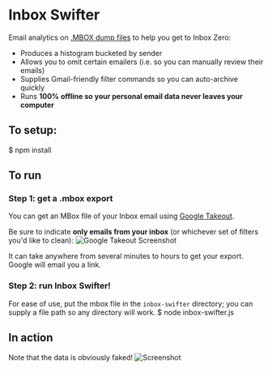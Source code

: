 # Inbox Swifter
Email analytics on [.MBOX dump files](https://en.wikipedia.org/wiki/Mbox) to help you get to Inbox Zero:

- Produces a histogram bucketed by sender
- Allows you to omit certain emailers (i.e. so you can manually review their emails)
- Supplies Gmail-friendly filter commands so you can auto-archive quickly
- Runs **100% offline so your personal email data never leaves your computer**



## To setup:
$ npm install

## To run

### Step 1: get a .mbox export 
You can get an MBox file of your Inbox email using [Google Takeout](https://takeout.google.com/settings/takeout). 

Be sure to indicate **only emails from your inbox** (or whichever set of filters you'd like to clean):
![Google Takeout Screenshot](https://user-images.githubusercontent.com/184923/91684594-ce35f900-eb0c-11ea-81d8-56d6442efb20.png)

It can take anywhere from several minutes to hours to get your export. Google will email you a link.

### Step 2: run Inbox Swifter!
For ease of use, put the mbox file in the `inbox-swifter` directory; you can supply a file path so any directory will work.
$ node inbox-swifter.js

## In action
Note that the data is obviously faked!
![Screenshot](https://user-images.githubusercontent.com/184923/91683874-a6459600-eb0a-11ea-9881-b3409cd56415.png)
